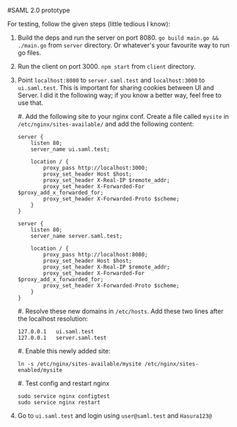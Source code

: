 #SAML 2.0 prototype

For testing, follow the given steps (little tedious I know):

1. Build the deps and run the server on port 8080. `go build main.go && ./main.go` from `server` directory. Or whatever's your favourite way to run go files.
2. Run the client on port 3000. `npm start` from `client` directory.
3. Point `localhost:8080` to `server.saml.test` and `localhost:3000` to `ui.saml.test`. This is important for sharing cookies between UI and Server. I did it the following way; if you know a better way, feel free to use that.

	#. Add the following site to your nginx conf. Create a file called `mysite` in `/etc/nginx/sites-available/` and add the following content:

	```
	server {
	    listen 80;
	    server_name ui.saml.test;

	    location / {
	        proxy_pass http://localhost:3000;
	        proxy_set_header Host $host;
	        proxy_set_header X-Real-IP $remote_addr;
	        proxy_set_header X-Forwarded-For $proxy_add_x_forwarded_for;
	        proxy_set_header X-Forwarded-Proto $scheme;
	    }
	}

	server {
	    listen 80;
	    server_name server.saml.test;

	    location / {
	        proxy_pass http://localhost:8080;
	        proxy_set_header Host $host;
	        proxy_set_header X-Real-IP $remote_addr;
	        proxy_set_header X-Forwarded-For $proxy_add_x_forwarded_for;
	        proxy_set_header X-Forwarded-Proto $scheme;
	    }
	}
	```

	#. Resolve these new domains in `/etc/hosts`. Add these two lines after the localhost resolution:

	```language
	127.0.0.1	ui.saml.test
	127.0.0.1	server.saml.test
	```

	#. Enable this newly added site:

	```language
	ln -s /etc/nginx/sites-available/mysite /etc/nginx/sites-enabled/mysite 
	```

	#. Test config and restart nginx

	```
	sudo service nginx configtest
	sudo service nginx restart
	```


4. Go to `ui.saml.test` and login using `user@saml.test` and `Hasura123@`
